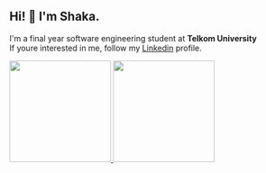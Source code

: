 ## Hi! 👋 I'm Shaka.
I'm a final year software engineering student at **Telkom University**
<br>
If youre interested in me, follow my <a href="https://www.linkedin.com/in/shaka-pratama-832843200">Linkedin</a> profile.


<p align="left">
<a href="https://github.com/shaka2003">
  <img height="180em" src="https://github-readme-stats-eight-theta.vercel.app/api?username=shaka2003&show_icons=true&theme=algolia&include_all_commits=true&count_private=true"/>
  <img height="180em" src="https://github-readme-stats-eight-theta.vercel.app/api/top-langs/?username=shaka2003&layout=compact&langs_count=8&theme=algolia"/>
</a>
</p>
